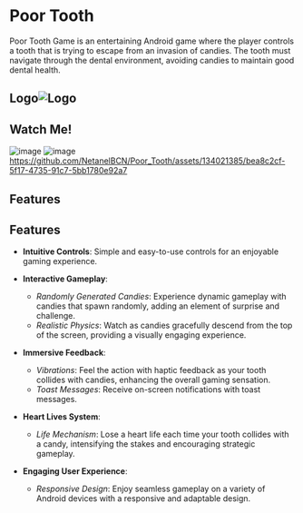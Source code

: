 
# Poor Tooth

Poor Tooth Game is an entertaining Android game where the player controls a tooth that is trying to escape from an invasion of candies. The tooth must navigate through the dental environment, avoiding candies to maintain good dental health.


## Logo![Logo](https://github.com/NetanelBCN/Poor_Tooth/assets/134021385/03582b8a-5a34-426b-9df6-5ca16b33e0b1)

## Watch Me!

![image](https://github.com/NetanelBCN/Poor_Tooth/assets/134021385/49fcde07-a3d6-44ca-9c55-ce840f2c7220) ![image](https://github.com/NetanelBCN/Poor_Tooth/assets/134021385/29d923b3-44e6-468a-ae45-1155f4235104) https://github.com/NetanelBCN/Poor_Tooth/assets/134021385/bea8c2cf-5f17-4735-91c7-5bb1780e92a7








## Features
## Features

- **Intuitive Controls**: Simple and easy-to-use controls for an enjoyable gaming experience.


- **Interactive Gameplay**:
  - *Randomly Generated Candies*: Experience dynamic gameplay with candies that spawn randomly, adding an element of surprise and challenge.
  - *Realistic Physics*: Watch as candies gracefully descend from the top of the screen, providing a visually engaging experience.

- **Immersive Feedback**:
  - *Vibrations*: Feel the action with haptic feedback as your tooth collides with candies, enhancing the overall gaming sensation.
  - *Toast Messages*: Receive on-screen notifications with toast messages.

- **Heart Lives System**:
  - *Life Mechanism*: Lose a heart life each time your tooth collides with a candy, intensifying the stakes and encouraging strategic gameplay.

- **Engaging User Experience**:
  - *Responsive Design*: Enjoy seamless gameplay on a variety of Android devices with a responsive and adaptable design.
 

